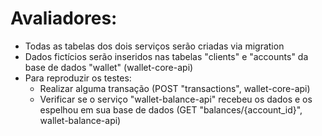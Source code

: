 # Avaliadores:
- Todas as tabelas dos dois serviços serão criadas via migration
- Dados fictícios serão inseridos nas tabelas "clients" e "accounts" da base de dados "wallet" (wallet-core-api)
- Para reproduzir os testes:
  - Realizar alguma transação (POST "transactions", wallet-core-api)
  - Verificar se o serviço "wallet-balance-api" recebeu os dados e os espelhou em sua base de dados (GET "balances/{account_id}", wallet-balance-api)

